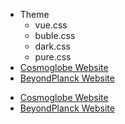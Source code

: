 * Theme
  * <a data-theme="vue">vue.css</a>
  * <a data-theme="buble">buble.css</a>
  * <a data-theme="dark">dark.css</a>
  * <a data-theme="pure">pure.css</a>
* [Cosmoglobe Website](https://www.cosmoglobe.uio.no/)
* [BeyondPlanck Website](https://beyondplanck.science)

<style>
  .demo-theme-preview a {
    padding-right: 10px;
  }

  .demo-theme-preview a:hover {
    cursor: pointer;
    text-decoration: underline;
  }
</style>

<script>
  var preview = Docsify.dom.find('.demo-theme-preview');
  var themes = Docsify.dom.findAll('[rel="stylesheet"]');

  preview.onclick = function (e) {
    var title = e.target.getAttribute('data-theme');

    themes.forEach(function (theme) {
      theme.disabled = theme.title !== title;
    });
  };
</script>
* [Cosmoglobe Website](https://www.cosmoglobe.uio.no/)
* [BeyondPlanck Website](https://beyondplanck.science)
